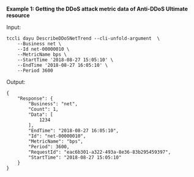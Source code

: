 **Example 1: Getting the DDoS attack metric data of Anti-DDoS Ultimate resource**



Input: 

```
tccli dayu DescribeDDoSNetTrend --cli-unfold-argument  \
    --Business net \
    --Id net-00000010 \
    --MetricName bps \
    --StartTime '2018-08-27 15:05:10' \
    --EndTime '2018-08-27 16:05:10' \
    --Period 3600
```

Output: 
```
{
    "Response": {
        "Business": "net",
        "Count": 1,
        "Data": [
            1234
        ],
        "EndTime": "2018-08-27 16:05:10",
        "Id": "net-00000010",
        "MetricName": "bps",
        "Period": 3600,
        "RequestId": "eac6b301-a322-493a-8e36-83b295459397",
        "StartTime": "2018-08-27 15:05:10"
    }
}
```

